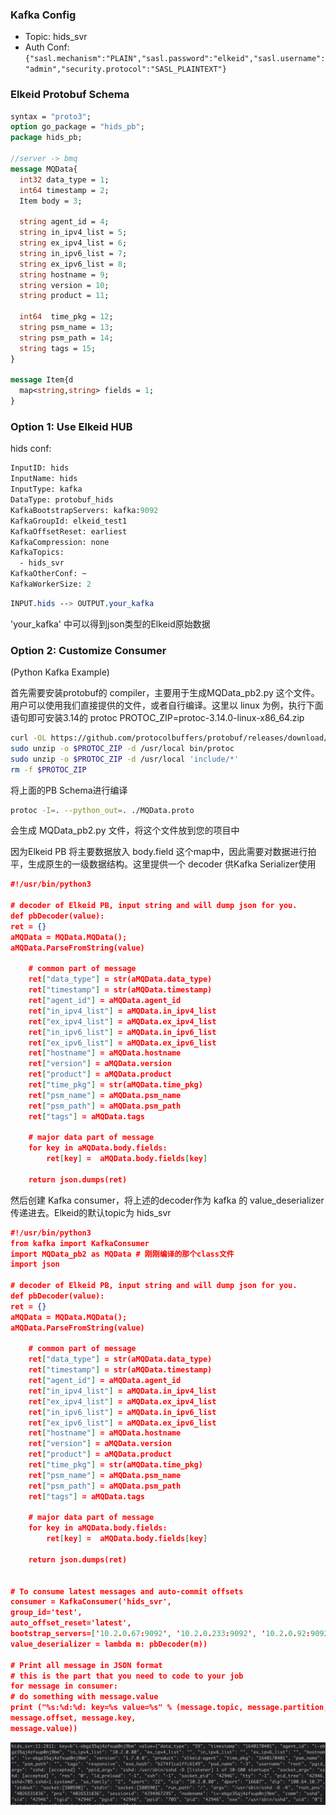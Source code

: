 ### Kafka Config
* Topic: hids_svr
* Auth Conf: `{"sasl.mechanism":"PLAIN","sasl.password":"elkeid","sasl.username":"admin","security.protocol":"SASL_PLAINTEXT"}`

### Elkeid Protobuf Schema
```protobuf
syntax = "proto3";
option go_package = "hids_pb";
package hids_pb;

//server -> bmq
message MQData{
  int32 data_type = 1;
  int64 timestamp = 2;
  Item body = 3;

  string agent_id = 4;
  string in_ipv4_list = 5;
  string ex_ipv4_list = 6;
  string in_ipv6_list = 7;
  string ex_ipv6_list = 8;
  string hostname = 9;
  string version = 10;
  string product = 11;

  int64  time_pkg = 12;
  string psm_name = 13;
  string psm_path = 14;
  string tags = 15;
}

message Item{d
  map<string,string> fields = 1;
}
```

### Option 1: Use Elkeid HUB
hids conf:
```protobuf
InputID: hids
InputName: hids
InputType: kafka
DataType: protobuf_hids
KafkaBootstrapServers: kafka:9092
KafkaGroupId: elkeid_test1
KafkaOffsetReset: earliest
KafkaCompression: none
KafkaTopics:
  - hids_svr
KafkaOtherConf: ~
KafkaWorkerSize: 2
```
```css
INPUT.hids --> OUTPUT.your_kafka
```
'your_kafka' 中可以得到json类型的Elkeid原始数据

### Option 2: Customize Consumer

(Python Kafka Example)

首先需要安装protobuf的 compiler，主要用于生成MQData_pb2.py 这个文件。用户可以使用我们直接提供的文件，或者自行编译。这里以 linux 为例，执行下面语句即可安装3.14的 protoc
PROTOC_ZIP=protoc-3.14.0-linux-x86_64.zip
```bash
curl -OL https://github.com/protocolbuffers/protobuf/releases/download/v3.14.0/$PROTOC_ZIP
sudo unzip -o $PROTOC_ZIP -d /usr/local bin/protoc
sudo unzip -o $PROTOC_ZIP -d /usr/local 'include/*'
rm -f $PROTOC_ZIP
```

将上面的PB Schema进行编译
```bash
protoc -I=. --python_out=. ./MQData.proto
```
会生成  MQData_pb2.py 文件，将这个文件放到您的项目中

因为Elkeid PB 将主要数据放入 body.field 这个map中，因此需要对数据进行拍平，生成原生的一级数据结构。这里提供一个 decoder 供Kafka Serializer使用
```json
#!/usr/bin/python3

# decoder of Elkeid PB, input string and will dump json for you.
def pbDecoder(value):
ret = {}
aMQData = MQData.MQData();
aMQData.ParseFromString(value)

    # common part of message
    ret["data_type"] = str(aMQData.data_type)
    ret["timestamp"] = str(aMQData.timestamp)
    ret["agent_id"] = aMQData.agent_id
    ret["in_ipv4_list"] = aMQData.in_ipv4_list
    ret["ex_ipv4_list"] = aMQData.ex_ipv4_list
    ret["in_ipv6_list"] = aMQData.in_ipv6_list
    ret["ex_ipv6_list"] = aMQData.ex_ipv6_list
    ret["hostname"] = aMQData.hostname
    ret["version"] = aMQData.version
    ret["product"] = aMQData.product
    ret["time_pkg"] = str(aMQData.time_pkg)
    ret["psm_name"] = aMQData.psm_name
    ret["psm_path"] = aMQData.psm_path
    ret["tags"] = aMQData.tags

    # major data part of message
    for key in aMQData.body.fields:
        ret[key] =  aMQData.body.fields[key]
    
    return json.dumps(ret)
```

然后创建 Kafka consumer，将上述的decoder作为 kafka 的 value_deserializer 传递进去。Elkeid的默认topic为 hids_svr
```json
#!/usr/bin/python3
from kafka import KafkaConsumer
import MQData_pb2 as MQData # 刚刚编译的那个class文件
import json

# decoder of Elkeid PB, input string and will dump json for you.
def pbDecoder(value):
ret = {}
aMQData = MQData.MQData();
aMQData.ParseFromString(value)

    # common part of message
    ret["data_type"] = str(aMQData.data_type)
    ret["timestamp"] = str(aMQData.timestamp)
    ret["agent_id"] = aMQData.agent_id
    ret["in_ipv4_list"] = aMQData.in_ipv4_list
    ret["ex_ipv4_list"] = aMQData.ex_ipv4_list
    ret["in_ipv6_list"] = aMQData.in_ipv6_list
    ret["ex_ipv6_list"] = aMQData.ex_ipv6_list
    ret["hostname"] = aMQData.hostname
    ret["version"] = aMQData.version
    ret["product"] = aMQData.product
    ret["time_pkg"] = str(aMQData.time_pkg)
    ret["psm_name"] = aMQData.psm_name
    ret["psm_path"] = aMQData.psm_path
    ret["tags"] = aMQData.tags

    # major data part of message
    for key in aMQData.body.fields:
        ret[key] =  aMQData.body.fields[key]
    
    return json.dumps(ret)


# To consume latest messages and auto-commit offsets
consumer = KafkaConsumer('hids_svr',
group_id='test',
auto_offset_reset='latest',
bootstrap_servers=['10.2.0.67:9092', '10.2.0.233:9092', '10.2.0.92:9092'],
value_deserializer = lambda m: pbDecoder(m))

# Print all message in JSON format
# this is the part that you need to code to your job
for message in consumer:
# do something with message.value
print ("%s:%d:%d: key=%s value=%s" % (message.topic, message.partition,
message.offset, message.key,
message.value))
```

<img src="pb_to_json.png" style="float:left;"/>

